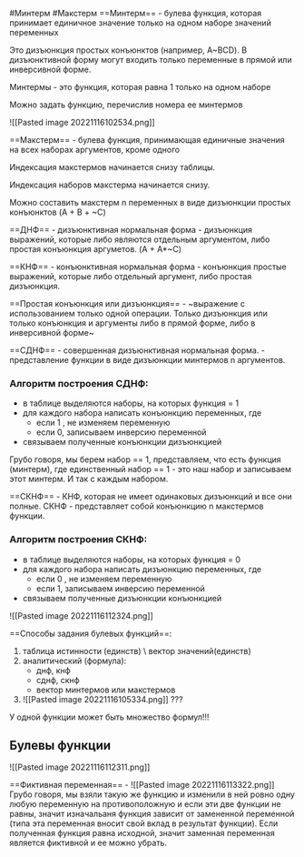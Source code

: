 #Минтерм
#Макстерм
==Минтерм== - булева функция, которая принимает единичное значение только на одном наборе значений переменных

Это дизъюнкция простых конъюнктов (например, A~BCD). В дизъюнктивной форму могут входить только переменные в прямой или инверсивной форме.

Минтермы - это функция, которая равна 1 только на одном наборе

Можно задать функцию, перечислив номера ее минтермов

![[Pasted image 20221116102534.png]]

==Макстерм== - булева функция, принимающая единичные значения на всех наборах аргументов, кроме одного

Индексация макстермов начинается снизу таблицы.

Индексация наборов макстерма начинается снизу.

Можно составить макстерм n переменных в виде дизъюнкции простых конъюнктов (A + B + ~C)

==ДНФ== - дизъюнктивная нормальная форма - дизъюнкция выражений, которые либо являются отдельным аргументом, либо простая конъюнкция аргуметов. (A + A*~C)

==КНФ== - конъюнктивная нормальная форма - конъюнкция простые выражений, которые либо отдельный аргумент, либо простая дизъюнкция.

==Простая конъюнкция или дизъюнкция== - ~выражение с использованием только одной операции. Только дизъюнкция или только конъюнкция и аргументы либо в прямой форме, либо в инверсивной форме~

==СДНФ== - совершенная дизъюнктивная нормальная форма. - представление функции в виде дизъюнкции минтермов n аргументов.

### Алгоритм построения СДНФ:
-  в таблице выделяются наборы, на которых функция = 1
- для каждого набора написать конъюнкцию переменных, где 
	- если 1 , не изменяем переменную
	- если 0, записываем инверсию переменной
- связываем полученные конъюнкции дизъюнкцией

Грубо говоря, мы берем набор == 1, представляем, что есть функция (минтерм), где единственный набор == 1 - это наш набор и записываем этот минтерм. И так с каждым набором.

==СКНФ== - КНФ, которая не имеет одинаковых дизъюнкций и все они полные. СКНФ - представляет собой конъюнкцию n макстермов функции. 

### Алгоритм построения СКНФ:
-  в таблице выделяются наборы, на которых функция = 0
- для каждого набора написать дизъюнкцию переменных, где 
	- если 0 , не изменяем переменную
	- если 1, записываем инверсию переменной
- связываем полученные дизъюнкции конъюнкцией

![[Pasted image 20221116112324.png]]

==Способы задания булевых функций==:
1. таблица истинности (единств) \ вектор значений(единств)
2. аналитический (формула):
	- днф, кнф
	- сднф, скнф
	- вектор минтермов или макстермов
3. ![[Pasted image 20221116105334.png]] ???

У одной функции может быть множество формул!!!

## Булевы функции

![[Pasted image 20221116112311.png]]

==Фиктивная переменная== - ![[Pasted image 20221116113322.png]]
Грубо говоря, мы взяли такую же функцию и изменили в ней ровно одну любую переменную на противоположную и если эти две функции не равны, значит изначальаня функция зависит от замененной переменной (типа эта переменная вносит свой вклад в результат функции). Если полученная функция равна исходной, значит заменная переменная является фиктивной и ее можно убрать.